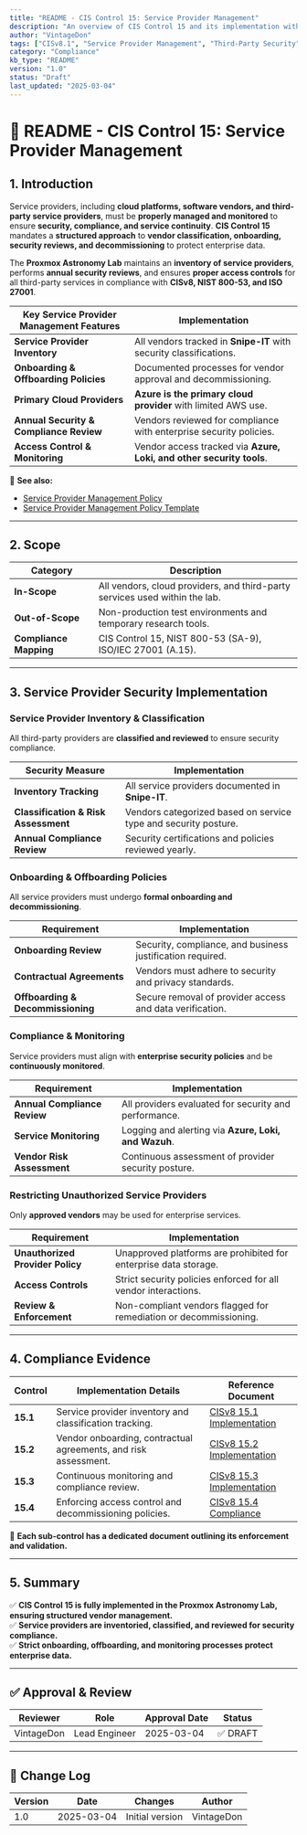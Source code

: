 ```yaml
---
title: "README - CIS Control 15: Service Provider Management"
description: "An overview of CIS Control 15 and its implementation within the Proxmox Astronomy Lab, ensuring structured vendor management and compliance."
author: "VintageDon"
tags: ["CISv8.1", "Service Provider Management", "Third-Party Security", "Compliance", "Vendor Management"]
category: "Compliance"
kb_type: "README"
version: "1.0"
status: "Draft"
last_updated: "2025-03-04"
---
```


# **📜 README - CIS Control 15: Service Provider Management**

## **1. Introduction**

Service providers, including **cloud platforms, software vendors, and third-party service providers**, must be **properly managed and monitored** to ensure **security, compliance, and service continuity**. **CIS Control 15** mandates a **structured approach** to **vendor classification, onboarding, security reviews, and decommissioning** to protect enterprise data.

The **Proxmox Astronomy Lab** maintains an **inventory of service providers**, performs **annual security reviews**, and ensures **proper access controls** for all third-party services in compliance with **CISv8, NIST 800-53, and ISO 27001**.

| **Key Service Provider Management Features** | **Implementation** |
|--------------------------------------------|------------------|
| **Service Provider Inventory** | All vendors tracked in **Snipe-IT** with security classifications. |
| **Onboarding & Offboarding Policies** | Documented processes for vendor approval and decommissioning. |
| **Primary Cloud Providers** | **Azure is the primary cloud provider** with limited AWS use. |
| **Annual Security & Compliance Review** | Vendors reviewed for compliance with enterprise security policies. |
| **Access Control & Monitoring** | Vendor access tracked via **Azure, Loki, and other security tools**. |

📌 **See also:**

- [Service Provider Management Policy](../cisv81-controls/cisv81-15-service-provider-management-policy.md)
- [Service Provider Management Policy Template](../cisv81-policy-templates/cisv81-15-service-provider-management-template.md)

---

## **2. Scope**

| **Category**  | **Description** |
|--------------|----------------|
| **In-Scope** | All vendors, cloud providers, and third-party services used within the lab. |
| **Out-of-Scope** | Non-production test environments and temporary research tools. |
| **Compliance Mapping** | CIS Control 15, NIST 800-53 (SA-9), ISO/IEC 27001 (A.15). |

---

## **3. Service Provider Security Implementation**

### **Service Provider Inventory & Classification**

All third-party providers are **classified and reviewed** to ensure security compliance.

| **Security Measure** | **Implementation** |
|----------------------|----------------|
| **Inventory Tracking** | All service providers documented in **Snipe-IT**. |
| **Classification & Risk Assessment** | Vendors categorized based on service type and security posture. |
| **Annual Compliance Review** | Security certifications and policies reviewed yearly. |

### **Onboarding & Offboarding Policies**

All service providers must undergo **formal onboarding and decommissioning**.

| **Requirement** | **Implementation** |
|--------------|------------------|
| **Onboarding Review** | Security, compliance, and business justification required. |
| **Contractual Agreements** | Vendors must adhere to security and privacy standards. |
| **Offboarding & Decommissioning** | Secure removal of provider access and data verification. |

### **Compliance & Monitoring**

Service providers must align with **enterprise security policies** and be **continuously monitored**.

| **Requirement** | **Implementation** |
|--------------|------------------|
| **Annual Compliance Review** | All providers evaluated for security and performance. |
| **Service Monitoring** | Logging and alerting via **Azure, Loki, and Wazuh**. |
| **Vendor Risk Assessment** | Continuous assessment of provider security posture. |

### **Restricting Unauthorized Service Providers**

Only **approved vendors** may be used for enterprise services.

| **Requirement** | **Implementation** |
|--------------|------------------|
| **Unauthorized Provider Policy** | Unapproved platforms are prohibited for enterprise data storage. |
| **Access Controls** | Strict security policies enforced for all vendor interactions. |
| **Review & Enforcement** | Non-compliant vendors flagged for remediation or decommissioning. |

---

## **4. Compliance Evidence**

| **Control** | **Implementation Details** | **Reference Document** |
|------------|----------------------|------------------|
| **15.1** | Service provider inventory and classification tracking. | [CISv8 15.1 Implementation](./15.1.md) |
| **15.2** | Vendor onboarding, contractual agreements, and risk assessment. | [CISv8 15.2 Implementation](./15.2.md) |
| **15.3** | Continuous monitoring and compliance review. | [CISv8 15.3 Implementation](./15.3.md) |
| **15.4** | Enforcing access control and decommissioning policies. | [CISv8 15.4 Compliance](./15.4.md) |

📌 **Each sub-control has a dedicated document outlining its enforcement and validation.**

---

## **5. Summary**

✅ **CIS Control 15 is fully implemented in the Proxmox Astronomy Lab, ensuring structured vendor management.**  
✅ **Service providers are inventoried, classified, and reviewed for security compliance.**  
✅ **Strict onboarding, offboarding, and monitoring processes protect enterprise data.**  

---

## ✅ Approval & Review

| **Reviewer** | **Role** | **Approval Date** | **Status** |
|-------------|---------|------------------|------------|
| VintageDon | Lead Engineer | 2025-03-04 | ✅ DRAFT |

---

## 📜 Change Log

| **Version** | **Date** | **Changes** | **Author** |
|------------|---------|-------------|------------|
| 1.0 | 2025-03-04 | Initial version | VintageDon |
